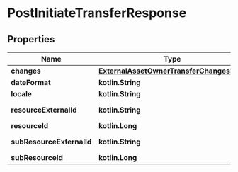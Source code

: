 
# PostInitiateTransferResponse

## Properties
| Name | Type | Description | Notes |
| ------------ | ------------- | ------------- | ------------- |
| **changes** | [**ExternalAssetOwnerTransferChangesData**](ExternalAssetOwnerTransferChangesData.md) |  |  [optional] |
| **dateFormat** | **kotlin.String** |  |  [optional] |
| **locale** | **kotlin.String** |  |  [optional] |
| **resourceExternalId** | **kotlin.String** | transfer external ID |  [optional] |
| **resourceId** | **kotlin.Long** | transfer ID |  [optional] |
| **subResourceExternalId** | **kotlin.String** | loan external ID |  [optional] |
| **subResourceId** | **kotlin.Long** | loan ID |  [optional] |



